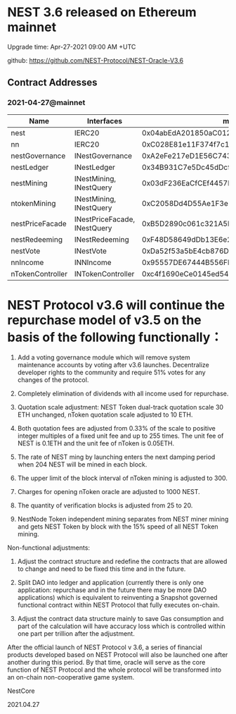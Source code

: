 # NEST 3.6 released on Ethereum mainnet

Upgrade time: Apr-27-2021 09:00 AM +UTC

github: https://github.com/NEST-Protocol/NEST-Oracle-V3.6

## Contract Addresses

### 2021-04-27@mainnet
| Name | Interfaces | mainnet |
| ---- | ---- | ---- |
| nest | IERC20 | 0x04abEdA201850aC0124161F037Efd70c74ddC74C |
| nn | IERC20 | 0xC028E81e11F374f7c1A3bE6b8D2a815fa3E96E6e |
| nestGovernance | INestGovernance | 0xA2eFe217eD1E56C743aeEe1257914104Cf523cf5 |
| nestLedger | INestLedger | 0x34B931C7e5Dc45dDc9098A1f588A0EA0dA45025D |
| nestMining | INestMining, INestQuery | 0x03dF236EaCfCEf4457Ff7d6B88E8f00823014bcd |
| ntokenMining | INestMining, INestQuery | 0xC2058Dd4D55Ae1F3e1b0744Bdb69386c9fD902CA |
| nestPriceFacade | INestPriceFacade, INestQuery | 0xB5D2890c061c321A5B6A4a4254bb1522425BAF0A |
| nestRedeeming | INestRedeeming | 0xF48D58649dDb13E6e29e03059Ea518741169ceC8 |
| nestVote | INestVote | 0xDa52f53a5bE4cb876DE79DcfF16F34B95e2D38e9 |
| nnIncome | INNIncome | 0x95557DE67444B556FE6ff8D7939316DA0Aa340B2 |
| nTokenController | INTokenController | 0xc4f1690eCe0145ed544f0aee0E2Fa886DFD66B62 |

# NEST Protocol v3.6 will continue the repurchase model of v3.5 on the basis of the following functionally：

1. Add a voting governance module which will remove system maintenance accounts by voting after v3.6 launches. Decentralize developer rights to the community and require 51% votes for any changes of the protocol.

2. Completely elimination of dividends with all income used for repurchase.

3. Quotation scale adjustment: NEST Token dual-track quotation scale 30 ETH unchanged, nToken quotation scale adjusted to 10 ETH.

4. Both quotation fees are adjusted from 0.33% of the scale to positive integer multiples of a fixed unit fee and up to 255 times. The unit fee of NEST is 0.1ETH and the unit fee of nToken is 0.05ETH.

5. The rate of NEST ming by launching enters the next damping period when 204 NEST will be mined in each block.

6. The upper limit of the block interval of nToken mining is adjusted to 300.

7. Charges for opening nToken oracle are adjusted to 1000 NEST.

8. The quantity of verification blocks is adjusted from 25 to 20.

9. NestNode Token independent mining separates from NEST miner mining and gets NEST Token by block with the 15% speed of all NEST Token mining.

Non-functional adjustments:

1. Adjust the contract structure and redefine the contracts that are allowed to change and need to be fixed this time and in the future.

2. Split DAO into ledger and application (currently there is only one application: repurchase and in the future there may be more DAO applications) which is equivalent to reinventing a Snapshot governed functional contract within NEST Protocol that fully executes on-chain.

3. Adjust the contract data structure mainly to save Gas consumption and part of the calculation will have accuracy loss which is controlled within one part per trillion after the adjustment.

After the official launch of NEST Protocol v 3.6, a series of financial products developed based on NEST Protocol will also be launched one after another during this period. By that time, oracle will serve as the core function of NEST Protocol and the whole protocol will be transformed into an on-chain non-cooperative game system.

NestCore

2021.04.27
